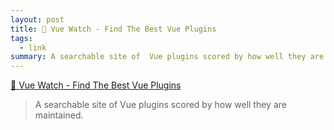 ```yaml
---
layout: post
title: 👀 Vue Watch - Find The Best Vue Plugins
tags:
  - link
summary: A searchable site of  Vue plugins scored by how well they are maintained.
---
```


[👀 Vue Watch - Find The Best Vue Plugins](https://vuewatch.com/)

<blockquote><p>
A searchable site of  Vue plugins scored by how well they are maintained.
</p></blockquote>
